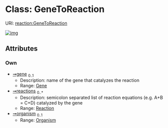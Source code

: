 
# Class: GeneToReaction




URI: [reaction:GeneToReaction](http://w3id.org/ontogpt/reaction/GeneToReaction)


[![img](https://yuml.me/diagram/nofunky;dir:TB/class/[Reaction],[Organism],[Organism]<organism%200..1-%20[GeneToReaction],[Reaction]<reactions%200..*-++[GeneToReaction],[Gene]<gene%200..1-%20[GeneToReaction],[Gene])](https://yuml.me/diagram/nofunky;dir:TB/class/[Reaction],[Organism],[Organism]<organism%200..1-%20[GeneToReaction],[Reaction]<reactions%200..*-++[GeneToReaction],[Gene]<gene%200..1-%20[GeneToReaction],[Gene])

## Attributes


### Own

 * [➞gene](geneToReaction__gene.md)  <sub>0..1</sub>
     * Description: name of the gene that catalyzes the reaction
     * Range: [Gene](Gene.md)
 * [➞reactions](geneToReaction__reactions.md)  <sub>0..\*</sub>
     * Description: semicolon separated list of reaction equations (e.g. A+B = C+D) catalyzed by the gene
     * Range: [Reaction](Reaction.md)
 * [➞organism](geneToReaction__organism.md)  <sub>0..1</sub>
     * Range: [Organism](Organism.md)
